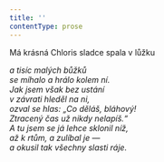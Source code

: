 ```yaml
---
title: ''
contentType: prose
---
```


Má krásná Chloris sladce spala v lůžku

_a tisíc malých bůžků  
se míhalo a hrálo kolem ní.  
Jak jsem však bez ustání  
v závrati hleděl na ni,  
ozval se hlas: „Co děláš, bláhový!  
Ztracený čas už nikdy nelapíš.“  
A tu jsem se já lehce sklonil níž,  
až k rtům, a zulíbal je —  
a okusil tak všechny slasti ráje._
